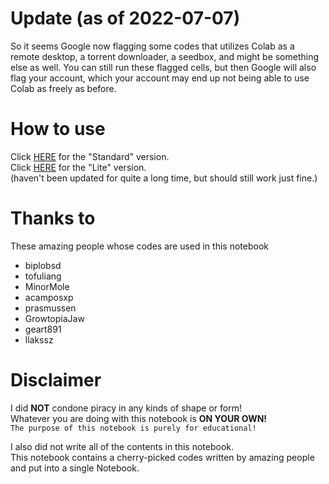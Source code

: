 # Update (as of 2022-07-07)
So it seems Google now flagging some codes that utilizes Colab as a remote desktop, a torrent downloader, a seedbox, and might be something else as well. You can still run these flagged cells, but then Google will also flag your account, which your account may end up not being able to use Colab as freely as before.

# How to use
Click <a href="https://colab.research.google.com/github/shirooo39/MiXLab/blob/master/MiXLab.ipynb" target="_blank">HERE</a> for the "Standard" version.  
Click <a href="https://colab.research.google.com/github/shirooo39/MiXLab/blob/master/MiXLabLite.ipynb" target="_blank">HERE</a> for the "Lite" version.  
(haven't been updated for quite a long time, but should still work just fine.)

# Thanks to
These amazing people whose codes are used in this notebook
- biplobsd
- tofuliang
- MinorMole
- acamposxp
- prasmussen
- GrowtopiaJaw
- geart891
- llakssz

# Disclaimer
I did **NOT** condone piracy in any kinds of shape or form!  
Whatever you are doing with this notebook is **ON YOUR OWN!**  
```The purpose of this notebook is purely for educational!```

I also did not write all of the contents in this notebook.  
This notebook contains a cherry-picked codes written by amazing people and put into a single Notebook.

